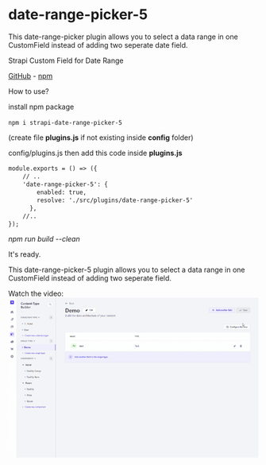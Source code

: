 # date-range-picker-5

This date-range-picker plugin allows you to select a data range in one CustomField instead of adding two seperate date field.
 
Strapi Custom Field for Date Range 

[GitHub](https://github.com/muammerkeles/strapi-date-range-picker-5) - [npm](https://www.npmjs.com/package/strapi-date-range-picker-5)

How to use?

install npm package 

`npm i strapi-date-range-picker-5`

(create file **plugins.js** if not existing inside **config** folder)

config/plugins.js
then add this code inside **plugins.js**
```
module.exports = () => ({
    // ..
    'date-range-picker-5': {
        enabled: true,
        resolve: './src/plugins/date-range-picker-5'
      },
    //..
});

```
_npm run build --clean_

It's ready.

This date-range-picker-5 plugin allows you to select a data range in one CustomField instead of adding two seperate field. 

Watch the video:
 ![example](my-date-range5-1.gif)
